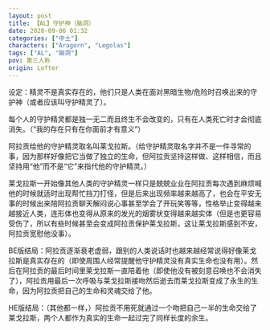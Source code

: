 ```yaml
---
layout: post
title: 【AL】守护神（脑洞）
date: 2020-09-06 01:32
categories: ["中土"]
characters: ["Aragorn", "Legolas"]
tags: ["AL", "脑洞"]
pov: 第三人称
origin: Lofter
---
```


设定：精灵不是真实存在的，他们只是人类在面对黑暗生物/危险时召唤出来的守护神（或者应该叫守护精灵了）。

每个人的守护精灵都是独一无二而且终生不会改变的，只有在人类死亡时才会彻底消失。（“我的存在只有在你面前才有意义”）

阿拉贡给他的守护精灵取名叫莱戈拉斯。（给守护精灵取名字并不是一件寻常的事，因为那样好像把它当做了独立的生命，但阿拉贡坚持这样做、这样相信，而且坚持用“他”而不是“它”来指代他的守护精灵。）

莱戈拉斯一开始像其他人类的守护精灵一样只是兢兢业业在阿拉贡每次遇到麻烦喊他的时候就适时出现帮忙挡刀打怪，但是后来出现频率越来越高了，也会在平安无事的时候出来陪阿拉贡聊天解闷说心事甚至学会了开玩笑等等，性格举止变得越来越接近人类，连形体也变得从原来的发光的烟雾状变得越来越实体（但是也更容易受伤了，所以有些时候甚至会变成阿拉贡保护莱戈拉斯，这让莱戈拉斯感到不安，阿拉贡宽慰他没事）。

BE版结局：阿拉贡逐渐衰老虚弱，跟别的人类说话时也越来越经常说得好像莱戈拉斯是真实存在的（即使周围人经常提醒他守护精灵没有真实生命也没有用）。然后在阿拉贡的最后时间里莱戈拉斯一直陪着他（即使他没有被刻意召唤也不会消失了），阿拉贡用最后一次呼吸与莱戈拉斯接吻然后逝去而莱戈拉斯变成了永生的生命，因为阿拉贡把自己的生命和灵魂交给了他。

HE版结局：（其他都一样，）阿拉贡不用死就通过一个吻把自己一半的生命交给了莱戈拉斯，两个人都作为真实的生命一起过完了同样长度的余生。
